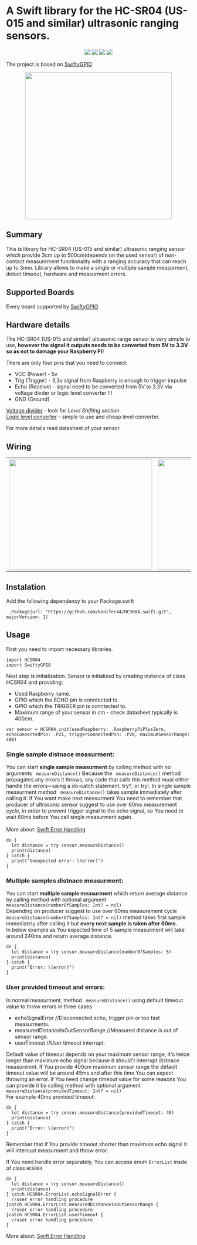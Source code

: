 # A Swift library for the HC-SR04 (US-015 and similar) ultrasonic ranging sensors.

<p align="center">
<a href="https://raw.githubusercontent.com/uraimo/SwiftyGPIO/master/LICENSE"><img src="http://img.shields.io/badge/License-MIT-blue.svg?style=flat"/></a>
<a href="#"><img src="https://img.shields.io/badge/OS-linux-green.svg?style=flat"/></a> 
<a href="https://developer.apple.com/swift"><img src="https://img.shields.io/badge/Swift-3.x-orange.svg?style=flat"/></a> 
<a href="https://github.com/apple/swift-package-manager"><img src="https://img.shields.io/badge/Swift%20Package%20Manager-compatible-brightgreen.svg"/></a>
</p>

The project is based on [SwiftyGPIO](https://github.com/uraimo/SwiftyGPIO)



<p align="center">
<a href="https://github.com/konifer44/HCSR04.swift/raw/master/Images/HC-SR04.jpg"  target="_blank">
<img src="https://github.com/konifer44/HCSR04.swift/raw/master/Images/HC-SR04.jpg" height=400 width=400></a>
</p>


## Summary 

This is library for HC-SR04 (US-015 and similar) ultrasonic ranging sensor which provide 3cm up to 500cm(depends on the used sensor) of non-contact measurement functionality with a ranging accuracy that can reach up to 3mm. Library allows to make a single or multiple sample measurment, detect timeout, hardware and measurment errors.

## Supported Boards
Every board supported by [SwiftyGPIO](https://github.com/uraimo/SwiftyGPIO)

##

## Hardware details
The HC-SR04 (US-015 and similar) ultrasonic range sensor is very simple to use, **however the signal it outputs needs to be converted from 5V to 3.3V so as not to damage your Raspberry Pi!**

There are only  four pins that you need to connect:
<ul>
<li>VCC (Power) - 5v</li>
<li> Trig (Trigger) - 3,3v signal from Raspberry is enough to trigger impulse</li>
<li>Echo (Receive) - signal need to be converted from 5V to 3.3V via voltage divder or logic level converter !!!</li>
<li>GND (Ground)</li>
</ul>


[Voltage divider](https://learn.sparkfun.com/tutorials/voltage-dividers/all?print=1) - look for *Level Shifting section*. </br>
[Logic level converter](https://www.sparkfun.com/products/12009) - simple to use and cheap level converter.

For more details read datasheet of your sensor.

## Wiring
<p align="center">

<table style="width:100%">
  <tr>
    <th><a href="https://github.com/konifer44/HCSR04.swift/raw/master/Images/Schematic.jpg"  target="_blank">
    <img src="https://github.com/konifer44/HCSR04.swift/raw/master/Images/Schematic.jpg" height=300 width=390></a></th>
     <th><a href="https://github.com/konifer44/HCSR04.swift/raw/master/Images/Breadboard.jpg"  target="_blank">
    <img src="https://github.com/konifer44/HCSR04.swift/raw/master/Images/Breadboard.jpg" height=300 width=300></a></th>
  </tr>
  </table>

</p>

## Instalation

Add the following dependency to your Package.swift

     .Package(url: "https://github.com/konifer44/HCSR04.swift.git", majorVersion: 1)

## Usage
First you need to import necessary libraries.
```
import HCSR04
import SwiftyGPIO
```
Next step is initialization. Sensor is initialized by creating instance of class HCSR04 and providing: 
<ul>
<li>Used Raspberry name.</li>
<li>GPIO which the ECHO pin is conntected to.</li>
<li>GPIO which the TRIGGER pin is conntected to.</li>
<li>Maximum range of your sensor in cm - check datasheet typically is 400cm.</li>
</ul>


``` 
var sensor = HCSR04.init(usedRaspberry: .RaspberryPiPlusZero, echoConnectedPin: .P21, triggerConnectedPin: .P20, maximumSensorRange: 400)
```
### Single sample  distnace measurment:
You can start **single sample measurment** by calling method with no arguments ``` measureDistance()```  Because the ``` measureDistance()``` method propagates any errors it throws, any code that calls this method must either handle the errors—using a do-catch statement, try?, or try!. In single sample measurment method
``` measureDistance()``` takes sample immediately after calling it. If You want make next measurment You need to remember that producer of ultrasonic sensor suggest to use over 60ms measurement cycle, in order to prevent trigger signal to the echo signal, so You need to wait 60ms before You call single measurment again.</br> </br>
More about: [Swift Error Handling](https://developer.apple.com/library/content/documentation/Swift/Conceptual/Swift_Programming_Language/ErrorHandling.html)

```
do {
  let distance = try sensor.measureDistance()
  print(distance)
} catch {
  print("Unexpected error: \(error)")   
}
```
### Multiple samples  distnace measurment:
You can start **multiple sample measurment** which return average distance by calling method with optional argument ``` measureDistance(numberOfSamples: Int? = nil)``` </br>Depending on producer suggest to use over 60ms measurement cycle ``` measureDistance(numberOfSamples: Int? = nil)``` method takes first sample immediately after calling it but **every next sample is taken after 60ms.** </br>In below example as You expected time of 5 sample measurment will take around 240ms and return average distance.
```
do {
  let distance = try sensor.measureDistance(numberOfSamples: 5)
  print(distance)
} catch {
  print("Error: \(error)")   
}
```

### User provided timeout and errors:

In normal measurment, method ``` measureDistance()``` using default timeout value to throw errors in three cases
<ul>
<li>echoSignalError //Disconnected echo, trigger pin or too fast measurments.</li>
<li>measuredDistanceIsOutSensorRange //Measured distance is out of sensor range.</li>
<li>userTimeout //User timeout interrupt.</li>
</ul>


Default value of timeout depends on your maximum sensor range, it's twice longer than maximum echo signal because it should't interrupt distnace measuremnt. If You provide 400cm maximum sensor range the default timeout value will be around 45ms and after this time You can expect throwing an error. If You need change timeout value for some reasons You can provide it by calling method with optional argument ``` measureDistance(providedTimeout: Int? = nil)``` </br>For example 40ms provided timeout:

```
do {
  let distance = try sensor.measureDistance(providedTimeout: 40)
  print(distance)
} catch {
  print("Error: \(error)")   
}
```
Remember that if You provide timeout shorter than maximum echo signal it will interrupt measurment and throw error.

If You need handle error separately, You can access enum ```ErrorList``` insde of class ```HCSR04```
```
do {
  let distance = try sensor.measureDistance()
  print(distance)
} catch HCSR04.ErrorList.echoSignalError {
  //user error handling procedure
}catch HCSR04.ErrorList.measuredDistanceIsOutSensorRange {
  //user error handling procedure
}catch HCSR04.ErrorList.userTimeout {
  //user error handling procedure
}

```

More about: [Swift Error Handling](https://developer.apple.com/library/content/documentation/Swift/Conceptual/Swift_Programming_Language/ErrorHandling.html)
